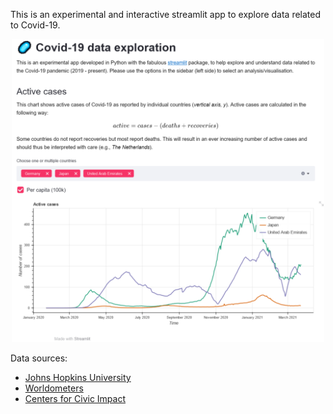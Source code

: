 This is an experimental and interactive streamlit app to explore data related to Covid-19.

<p align="center">
<img src="img/screenshot.png" width="500"/>
</p>

Data sources:
* [Johns Hopkins University](https://github.com/CSSEGISandData/COVID-19)   
* [Worldometers](https://worldometers.info)
* [Centers for Civic Impact](https://github.com/govex/COVID-19)